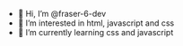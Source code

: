 - 👋 Hi, I’m @fraser-6-dev
- 👀 I’m interested in html, javascript and css
- 🌱 I’m currently learning css and javascript
